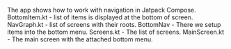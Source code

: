 The app shows how to work with navigation in Jatpack Compose.
BottomItem.kt - list of items is displayed at the bottom of screen.
NavGraph.kt - list of screens with their roots.
BottomNav -  There we setup items into the bottom menu.
Screens.kt - The list of screens.
MainScreen.kt - The main screen with the attached bottom menu.